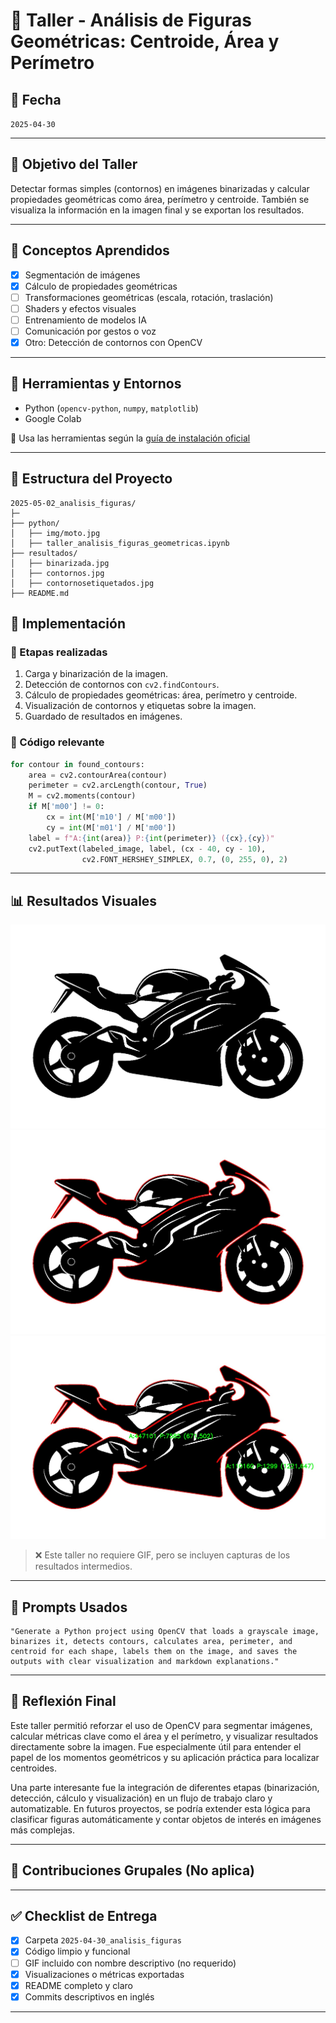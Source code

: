 # 🧪 Taller - Análisis de Figuras Geométricas: Centroide, Área y Perímetro

## 📅 Fecha
`2025-04-30`

---

## 🎯 Objetivo del Taller

Detectar formas simples (contornos) en imágenes binarizadas y calcular propiedades geométricas como área, perímetro y centroide. También se visualiza la información en la imagen final y se exportan los resultados.

---

## 🧠 Conceptos Aprendidos

- [x] Segmentación de imágenes
- [x] Cálculo de propiedades geométricas
- [ ] Transformaciones geométricas (escala, rotación, traslación)
- [ ] Shaders y efectos visuales
- [ ] Entrenamiento de modelos IA
- [ ] Comunicación por gestos o voz
- [x] Otro: Detección de contornos con OpenCV

---

## 🔧 Herramientas y Entornos

- Python (`opencv-python`, `numpy`, `matplotlib`)
- Google Colab

📌 Usa las herramientas según la [guía de instalación oficial](./guia_instalacion_entornos_visual.md)

---

## 📁 Estructura del Proyecto

```
2025-05-02_analisis_figuras/
├─
├── python/ 
│   ├── img/moto.jpg
│   ├── taller_analisis_figuras_geometricas.ipynb
├── resultados/
│   ├── binarizada.jpg
│   ├── contornos.jpg
│   ├── contornosetiquetados.jpg
├── README.md
```

## 🧪 Implementación

### 🔹 Etapas realizadas
1. Carga y binarización de la imagen.
2. Detección de contornos con `cv2.findContours`.
3. Cálculo de propiedades geométricas: área, perímetro y centroide.
4. Visualización de contornos y etiquetas sobre la imagen.
5. Guardado de resultados en imágenes.

### 🔹 Código relevante

```python
for contour in found_contours:
    area = cv2.contourArea(contour)
    perimeter = cv2.arcLength(contour, True)
    M = cv2.moments(contour)
    if M['m00'] != 0:
        cx = int(M['m10'] / M['m00'])
        cy = int(M['m01'] / M['m00'])
    label = f"A:{int(area)} P:{int(perimeter)} ({cx},{cy})"
    cv2.putText(labeled_image, label, (cx - 40, cy - 10),
                cv2.FONT_HERSHEY_SIMPLEX, 0.7, (0, 255, 0), 2)
```

---

## 📊 Resultados Visuales

![Binarizada](./resultados/binarizada.jpg)
![Contornos Detectados](./resultados/contornos.jpg)
![Contornos Etiquetados](./resultados/contornosetiquetados.jpg)

> ❌ Este taller no requiere GIF, pero se incluyen capturas de los resultados intermedios.

---

## 🧩 Prompts Usados

```text
"Generate a Python project using OpenCV that loads a grayscale image, binarizes it, detects contours, calculates area, perimeter, and centroid for each shape, labels them on the image, and saves the outputs with clear visualization and markdown explanations."
```

---

## 💬 Reflexión Final

Este taller permitió reforzar el uso de OpenCV para segmentar imágenes, calcular métricas clave como el área y el perímetro, y visualizar resultados directamente sobre la imagen. Fue especialmente útil para entender el papel de los momentos geométricos y su aplicación práctica para localizar centroides.

Una parte interesante fue la integración de diferentes etapas (binarización, detección, cálculo y visualización) en un flujo de trabajo claro y automatizable. En futuros proyectos, se podría extender esta lógica para clasificar figuras automáticamente y contar objetos de interés en imágenes más complejas.

---

## 👥 Contribuciones Grupales (No aplica)

---

## ✅ Checklist de Entrega

- [x] Carpeta `2025-04-30_analisis_figuras`
- [x] Código limpio y funcional
- [ ] GIF incluido con nombre descriptivo (no requerido)
- [x] Visualizaciones o métricas exportadas
- [x] README completo y claro
- [x] Commits descriptivos en inglés

---
